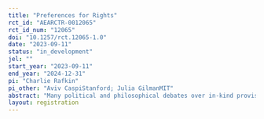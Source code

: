 ```yaml
---
title: "Preferences for Rights"
rct_id: "AEARCTR-0012065"
rct_id_num: "12065"
doi: "10.1257/rct.12065-1.0"
date: "2023-09-11"
status: "in_development"
jel: ""
start_year: "2023-09-11"
end_year: "2024-12-31"
pi: "Charlie Rafkin"
pi_other: "Aviv CaspiStanford; Julia GilmanMIT"
abstract: "Many political and philosophical debates over in-kind provision emphasize “rights,” a form of non-welfarist preferences — for instance, “Right to Counsel” for indigent legal defense and “Right to Health Care.” We conduct online experiments that test for and quantify the presence of non-welfarist preferences over allocating legal counsel and health care to tenants facing eviction. "
layout: registration
---
```


